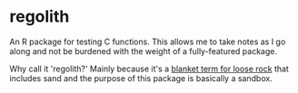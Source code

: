 # regolith

An R package for testing C functions. This allows me to take notes as I go along 
and not be burdened with the weight of a fully-featured package.

Why call it 'regolith?' Mainly because it's a [blanket term for loose rock](https://en.wikipedia.org/wiki/Regolith) 
that includes sand and the purpose of this package is basically a sandbox. 

